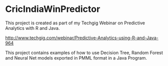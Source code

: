 # CricIndiaWinPredictor

This project is created as part of my Techgig Webinar on Predictive Analytics with R and Java.
 
 http://www.techgig.com/webinar/Predictive-Analytics-using-R-and-Java-964
 
 This project contains examples of how to use Decision Tree, Random Forest and Neural Net models exported in PMML format in a Java Program.